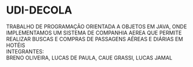 # UDI-DECOLA
TRABALHO DE PROGRAMAÇÃO ORIENTADA A OBJETOS EM JAVA, ONDE IMPLEMENTAMOS UM SISTEMA DE COMPANHIA AEREA QUE PERMITE REALIZAR BUSCAS E COMPRAS DE PASSAGENS AÉREAS E DIÁRIAS EM HOTÉIS<br>
INTEGRANTES: <br>
BRENO OLIVEIRA, LUCAS DE PAULA, CAUE GRASSI, LUCAS JAMAL
